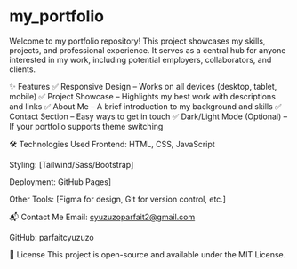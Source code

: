 # my_portfolio
Welcome to my portfolio repository! This project showcases my skills, projects, and professional experience. It serves as a central hub for anyone interested in my work, including potential employers, collaborators, and clients.

✨ Features
✅ Responsive Design – Works on all devices (desktop, tablet, mobile)
✅ Project Showcase – Highlights my best work with descriptions and links
✅ About Me – A brief introduction to my background and skills
✅ Contact Section – Easy ways to get in touch
✅ Dark/Light Mode (Optional) – If your portfolio supports theme switching

🛠 Technologies Used
Frontend: HTML, CSS, JavaScript

Styling: [Tailwind/Sass/Bootstrap]

Deployment: GitHub Pages]

Other Tools: [Figma for design, Git for version control, etc.]


📬 Contact Me
Email: cyuzuzoparfait2@gmail.com

GitHub: parfaitcyuzuzo

📜 License
This project is open-source and available under the MIT License.
